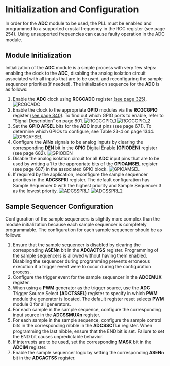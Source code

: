 
# Initialization and Configuration

In order for the **ADC** module to be used, the PLL must be enabled and programmed to a supported crystal frequency in the RCC register (see page 254). Using unsupported frequencies can cause faulty operation in the ADC module.

## Module Initialization

Initialization of the **ADC** module is a simple process with very few steps: enabling the clock to the **ADC**, disabling the analog isolation circuit associated with all inputs that are to be used, and reconfiguring the sample sequencer priorities(if needed).
The initialization sequence for the **ADC** is as follows:

1. Enable the **ADC** clock using **RCGCADC** register [(see page 325)](http://www.ti.com/lit/ds/symlink/tm4c123gh6pm.pdf).
![RCGCADC](https://github.com/TivaCollection/TivaLibraries/blob/master/ADC/resources/images/Module%20Initialization/RCGCADC.png)
2. Enable the clock to the appropriate **GPIO** modules via the **RCGCGPIO** register [(see page 340)](http://www.ti.com/lit/ds/symlink/tm4c123gh6pm.pdf). To find out which GPIO ports to enable, refer to “Signal Description” on page 801.
![RCGCGPIO_1](https://github.com/TivaCollection/TivaLibraries/blob/master/ADC/resources/images/Module%20Initialization/RCGCGPIO_1.png)
![RCGCGPIO_2](https://github.com/TivaCollection/TivaLibraries/blob/master/ADC/resources/images/Module%20Initialization/RCGCGPIO_2.png)
3. Set the **GPIO AFSEL** bits for the **ADC** input pins (see page 671). To determine which GPIOs to configure, see Table 23-4 on page 1344.
![GPIOAFSEL](https://github.com/TivaCollection/TivaLibraries/blob/master/ADC/resources/images/Module%20Initialization/GPIOAFSEL.png)
4. Configure the **AINx** signals to be analog inputs by clearing the corresponding **DEN** bit in the **GPIO** Digital Enable **(GPIODEN)** register (see page 682).
![GPIODEN](https://github.com/TivaCollection/TivaLibraries/blob/master/ADC/resources/images/Module%20Initialization/GPIODEN.png)
5. Disable the analog isolation circuit for all **ADC** input pins that are to be used by
writing a 1 to the appropriate bits of the **GPIOAMSEL** register (see page 687) in the
associated GPIO block.
![GPIOAMSEL](https://github.com/TivaCollection/TivaLibraries/blob/master/ADC/resources/images/Module%20Initialization/GPIOAMSEL.png)
6. If required by the application, reconfigure the sample sequencer priorities in the
**ADCSSPRI** register. The default configuration has Sample Sequencer 0 with the
highest priority and Sample Sequencer 3 as the lowest priority.
![ADCSSPRI_1](https://github.com/TivaCollection/TivaLibraries/blob/master/ADC/resources/images/Module%20Initialization/ADCSSPRI_1.png)
![ADCSSPRI_2](https://github.com/TivaCollection/TivaLibraries/blob/master/ADC/resources/images/Module%20Initialization/ADCSSPRI_2.png)
## Sample Sequencer Configuration

Configuration of the sample sequencers is slightly more complex than the module
initialization because each sample sequencer is completely programmable.
The configuration for each sample sequencer should be as follows:

1. Ensure that the sample sequencer is disabled by clearing the corresponding **ASENn** bit in the **ADCACTSS** register. Programming of the sample sequencers is allowed without having them enabled. Disabling the sequencer during programming
prevents erroneous execution if a trigger event were to occur during the configuration process.
2. Configure the trigger event for the sample sequencer in the **ADCEMUX** register.
3. When using a **PWM** generator as the trigger source, use the **ADC** Trigger Source Select **(ADCTSSEL)** register to specify in which **PWM** module the generator is located. The default register reset selects **PWM** module 0 for all generators.
4. For each sample in the sample sequence, configure the corresponding input source
in the **ADCSSMUXn** register.
5. For each sample in the sample sequence, configure the sample control bits in the
corresponding nibble in the **ADCSSCTLn** register. When programming the last
nibble, ensure that the END bit is set. Failure to set the END bit causes
unpredictable behavior.
6. If interrupts are to be used, set the corresponding **MASK** bit in the **ADCIM** register.
7. Enable the sample sequencer logic by setting the corresponding **ASENn** bit in the **ADCACTSS** register.
